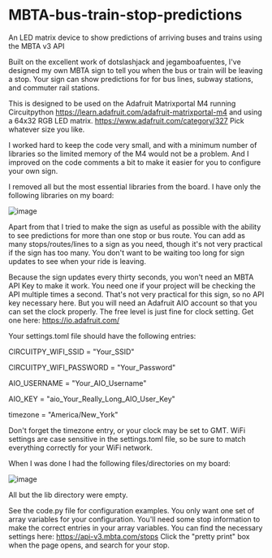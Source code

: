 # MBTA-bus-train-stop-predictions
An LED matrix device to show predictions of arriving buses and trains using the MBTA v3 API 

Built on the excellent work of dotslashjack and jegamboafuentes, I've designed my own MBTA
sign to tell you when the bus or train will be leaving a stop.  Your sign can show predictions for
for bus lines, subway stations, and commuter rail stations.

This is designed to be used on the Adafruit Matrixportal M4 running Circuitpython
https://learn.adafruit.com/adafruit-matrixportal-m4
and using a 64x32 RGB LED matrix.  https://www.adafruit.com/category/327
Pick whatever size you like.

I worked hard to keep the code very small, and with a minimum number of libraries so the
limited memory of the M4 would not be a problem. And I improved on the code comments a bit
to make it easier for you to configure your own sign.

I removed all but the most essential libraries from the board. I have only the following
libraries on my board:

![image](https://github.com/user-attachments/assets/a1ed95b0-af7f-498b-87b5-e3b47133c442)

Apart from that I tried to make the sign as useful as possible with the ability to see predictions
for more than one stop or bus route. You can add as many stops/routes/lines to a sign as you need, though it's
not very practical if the sign has too many.  You don't want to be waiting too long
for sign updates to see when your ride is leaving.  

Because the sign updates every thirty seconds, you won't need an MBTA API Key to make it work. 
You need one if your project will be checking the API multiple times a second.  That's not very
practical for this sign, so no API key necessary here. But you will need an Adafruit AIO 
account so that you can set the clock properly. The free level is just fine for clock setting. 
Get one here:  https://io.adafruit.com/

Your settings.toml file should have the following entries:

CIRCUITPY_WIFI_SSID = "Your_SSID"

CIRCUITPY_WIFI_PASSWORD = "Your_Password"

AIO_USERNAME = "Your_AIO_Username"

AIO_KEY      = "aio_Your_Really_Long_AIO_User_Key"

timezone = "America/New_York"

Don't forget the timezone entry, or your clock may be set to GMT.  WiFi settings are case
sensitive in the settings.toml file, so be sure to match everything correctly for your WiFi network.

When I was done I had the following files/directories on my board:

![image](https://github.com/user-attachments/assets/616f7d56-dc94-4faf-a10c-c8f14137a8a1)

All but the lib directory were empty.

See the code.py file for configuration examples.  You only want one set of array variables for your
configuration. You'll need some stop information to make the correct entries in your array variables. 
You can find the necessary settings here: https://api-v3.mbta.com/stops Click the "pretty print" 
box when the page opens, and search for your stop.

